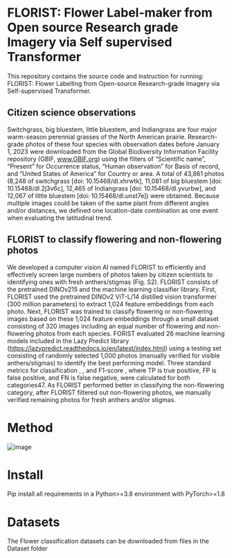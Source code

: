 # FLORIST: Flower Label-maker from Open source Research grade Imagery via Self supervised Transformer 
This repository contains the source code and instruction for running: FLORIST: Flower Labelling from Open-source Research-grade Imagery via Self-supervised Transformer.


## Citizen science observations
Switchgrass, big bluestem, little bluestem, and Indiangrass are four major warm-season perennial grasses of the North American prairie. Research-grade photos of these four species with observation dates before January 1, 2023 were downloaded from the Global Biodiversity Information Facility repository (GBIF, www.GBIF.org) using the filters of “Scientific name”, “Present” for Occurrence status, “Human observation” for Basis of record, and “United States of America” for Country or area. A total of 43,861 photos (8,248 of switchgrass [doi: 10.15468/dl.xhrwtk], 11,081 of big bluestem [doi: 10.15468/dl.2j3v6c], 12,465 of Indiangrass [doi: 10.15468/dl.yvurbw], and 12,067 of little bluestem [doi: 10.15468/dl.unst7e]) were obtained. Because multiple images could be taken of the same plant from different angles and/or distances, we defined one location-date combination as one event when evaluating the latitudinal trend.

## FLORIST to classify flowering and non-flowering photos
We developed a computer vision AI named FLORIST to efficiently and effectively screen large numbers of photos taken by citizen scientists to identifying ones with fresh anthers/stigmas (Fig. S2). FLORIST consists of the pretrained DINOv215 and the machine learning classifier library. First, FLORIST used the pretrained DINOv2 ViT-L/14 distilled vision transformer (300 million parameters) to extract 1,024 feature embeddings from each photo. Next, FLORIST was trained to classify flowering or non-flowering images based on these 1,024 feature embeddings through a small dataset consisting of 320 images including an equal number of flowering and non-flowering photos from each species. FORIST evaluated 26 machine learning models included in the Lazy Predict library (https://lazypredict.readthedocs.io/en/latest/index.html) using a testing set consisting of randomly selected 1,000 photos (manually verified for visible anthers/stigmas) to identify the best performing model. Three standard metrics for classification , , and F1-score , where TP is true positive, FP is false positive, and FN is false negative, were calculated for both categories47. As FLORIST performed better in classifying the non-flowering category, after FLORIST filtered out non-flowering photos, we manually verified remaining photos for fresh anthers and/or stigmas.

# Method
![image](https://github.com/user-attachments/assets/dfe5c489-f717-44b3-81f9-cff16164db6c)


# Install
Pip install all requirements in a Python>=3.8 environment with PyTorch>=1.8

# Datasets
The Flower classification datasets can be downloaded from files in the Dataset folder
